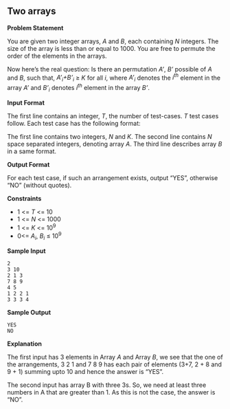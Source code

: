 ## Two arrays

**Problem Statement**

You are given two integer arrays, *A* and *B*, each containing *N* integers. The size of the array is less than or equal to 1000. You are free to permute the order of the elements in the arrays.

Now here’s the real question: Is there an permutation *A’*, *B’* possible of *A* and *B*, such that, *A’<sub>i</sub>+B’<sub>i</sub>* ≥ *K* for all *i*, where *A’<sub>i</sub>* denotes the *i<sup>th</sup>* element in the array *A’* and *B’<sub>i</sub>* denotes *i<sup>th</sup>* element in the array *B’*.

**Input Format**

The first line contains an integer, *T*, the number of test-cases. *T* test cases follow. Each test case has the following format:

The first line contains two integers, *N* and *K*. The second line contains *N* space separated integers, denoting array *A*. The third line describes array *B* in a same format.

**Output Format**

For each test case, if such an arrangement exists, output “YES”, otherwise “NO” (without quotes).

**Constraints**

* 1 <= *T* <= 10
* 1 <= *N* <= 1000
* 1 <= *K* <= 10<sup>9</sup>
* 0<= *A<sub>i</sub>*, *B<sub>i</sub>* ≤ 10<sup>9</sup>

**Sample Input**

    2
    3 10
    2 1 3
    7 8 9
    4 5
    1 2 2 1
    3 3 3 4

**Sample Output**

    YES
    NO

**Explanation**

The first input has 3 elements in Array *A* and Array *B*, we see that the one of the arrangements, 3 2 1 and 7 8 9 has each pair of elements (3+7, 2 + 8 and 9 + 1) summing upto 10 and hence the answer is “YES”.

The second input has array B with three 3s. So, we need at least three numbers in A that are greater than 1. As this is not the case, the answer is “NO”.

